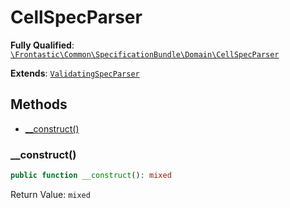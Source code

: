 #  CellSpecParser

**Fully Qualified**: [`\Frontastic\Common\SpecificationBundle\Domain\CellSpecParser`](../../../../src/php/SpecificationBundle/Domain/CellSpecParser.php)

**Extends**: [`ValidatingSpecParser`](ValidatingSpecParser.md)

## Methods

* [__construct()](#__construct)

### __construct()

```php
public function __construct(): mixed
```

Return Value: `mixed`

